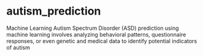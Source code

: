 # autism_prediction
Machine Learning
Autism Spectrum Disorder (ASD) prediction using machine learning involves analyzing behavioral patterns, questionnaire responses, or even genetic and medical data to identify potential indicators of autism
